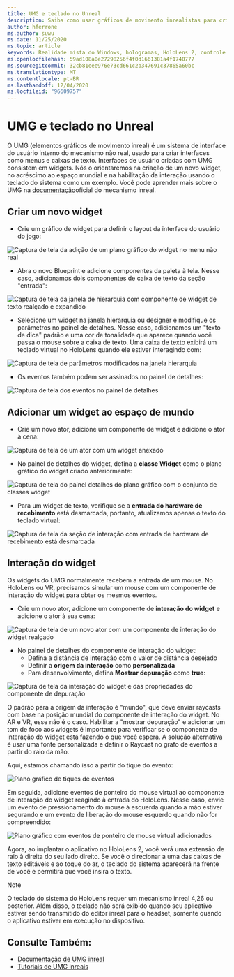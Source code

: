 ```yaml
---
title: UMG e teclado no Unreal
description: Saiba como usar gráficos de movimento inrealistas para criar um sistema de interface do usuário fora dos widgets.
author: hferrone
ms.author: suwu
ms.date: 11/25/2020
ms.topic: article
keywords: Realidade mista do Windows, hologramas, HoloLens 2, controle de olho, entrada de olhar, tela de montagem de cabeça, mecanismo inreal, headset de realidade misturada, headset de realidade mista do Windows, headset da realidade virtual, widgets, interface do usuário, UMG, gráficos de movimento inreal, mecanismo inreal, UE, UE4
ms.openlocfilehash: 59ad108a0e27298256f4f0d1661381a4f1748777
ms.sourcegitcommit: 32cb81eee976e73cd661c2b347691c37865a60bc
ms.translationtype: MT
ms.contentlocale: pt-BR
ms.lasthandoff: 12/04/2020
ms.locfileid: "96609757"
---
```

# <a name="umg-and-keyboard-in-unreal"></a>UMG e teclado no Unreal

O UMG (elementos gráficos de movimento inreal) é um sistema de interface do usuário interno do mecanismo não real, usado para criar interfaces como menus e caixas de texto. Interfaces de usuário criadas com UMG consistem em widgets. Nós o orientaremos na criação de um novo widget, no acréscimo ao espaço mundial e na habilitação da interação usando o teclado do sistema como um exemplo. Você pode aprender mais sobre o UMG na [documentação](https://docs.unrealengine.com/en-US/Engine/UMG/index.html)oficial do mecanismo inreal. 

## <a name="create-a-new-widget"></a>Criar um novo widget

- Crie um gráfico de widget para definir o layout da interface do usuário do jogo:

![Captura de tela da adição de um plano gráfico do widget no menu não real](images/unreal-umg-img-01.png)

- Abra o novo Blueprint e adicione componentes da paleta à tela.  Nesse caso, adicionamos dois componentes de caixa de texto da seção "entrada":

![Captura de tela da janela de hierarquia com componente de widget de texto realçado e expandido](images/unreal-umg-img-02.png)

- Selecione um widget na janela hierarquia ou designer e modifique os parâmetros no painel de detalhes.  Nesse caso, adicionamos um "texto de dica" padrão e uma cor de tonalidade que aparece quando você passa o mouse sobre a caixa de texto.  Uma caixa de texto exibirá um teclado virtual no HoloLens quando ele estiver interagindo com:

![Captura de tela de parâmetros modificados na janela hierarquia](images/unreal-umg-img-03.png)

- Os eventos também podem ser assinados no painel de detalhes:

![Captura de tela dos eventos no painel de detalhes](images/unreal-umg-img-04.png)

## <a name="add-a-widget-to-world-space"></a>Adicionar um widget ao espaço de mundo

- Crie um novo ator, adicione um componente de widget e adicione o ator à cena:

![Captura de tela de um ator com um widget anexado](images/unreal-umg-img-05.png)

- No painel de detalhes do widget, defina a **classe Widget** como o plano gráfico do widget criado anteriormente:

![Captura de tela do painel detalhes do plano gráfico com o conjunto de classes widget](images/unreal-umg-img-06.png)

- Para um widget de texto, verifique se a **entrada do hardware de recebimento** está desmarcada, portanto, atualizamos apenas o texto do teclado virtual:

![Captura de tela da seção de interação com entrada de hardware de recebimento está desmarcada](images/unreal-umg-img-07.png)

## <a name="widget-interaction"></a>Interação do widget

Os widgets do UMG normalmente recebem a entrada de um mouse.  No HoloLens ou VR, precisamos simular um mouse com um componente de interação do widget para obter os mesmos eventos.

- Crie um novo ator, adicione um componente de **interação do widget** e adicione o ator à sua cena:

![Captura de tela de um novo ator com um componente de interação do widget realçado](images/unreal-umg-img-08.png)

- No painel de detalhes do componente de interação do widget:
    - Defina a distância de interação com o valor de distância desejado
    - Definir a **origem da interação** como **personalizada**
    - Para desenvolvimento, defina **Mostrar depuração** como **true**:

![Captura de tela da interação do widget e das propriedades do componente de depuração](images/unreal-umg-img-09.png)

O padrão para a origem da interação é "mundo", que deve enviar raycasts com base na posição mundial do componente de interação do widget. No AR e VR, esse não é o caso.  Habilitar a "mostrar depuração" e adicionar um tom de foco aos widgets é importante para verificar se o componente de interação do widget está fazendo o que você espera.  A solução alternativa é usar uma fonte personalizada e definir o Raycast no grafo de eventos a partir do raio da mão.  

Aqui, estamos chamando isso a partir do tique do evento:

![Plano gráfico de tiques de eventos](images/unreal-umg-img-10.png)

Em seguida, adicione eventos de ponteiro do mouse virtual ao componente de interação do widget reagindo à entrada do HoloLens.  Nesse caso, envie um evento de pressionamento do mouse à esquerda quando a mão estiver segurando e um evento de liberação do mouse esquerdo quando não for compreendido:

![Plano gráfico com eventos de ponteiro de mouse virtual adicionados](images/unreal-umg-img-13.png)

Agora, ao implantar o aplicativo no HoloLens 2, você verá uma extensão de raio à direita do seu lado direito. Se você o direcionar a uma das caixas de texto editáveis e ao toque do ar, o teclado do sistema aparecerá na frente de você e permitirá que você insira o texto. 
 
> [!NOTE]
> O teclado do sistema do HoloLens requer um mecanismo inreal 4,26 ou posterior. Além disso, o teclado não será exibido quando seu aplicativo estiver sendo transmitido do editor inreal para o headset, somente quando o aplicativo estiver em execução no dispositivo.

## <a name="see-also"></a>Consulte Também:
* [Documentação de UMG inreal](https://docs.unrealengine.com/Engine/UMG/index.html)
* [Tutoriais de UMG inreais](https://docs.unrealengine.com/Programming/Tutorials/UMG/index.html)
